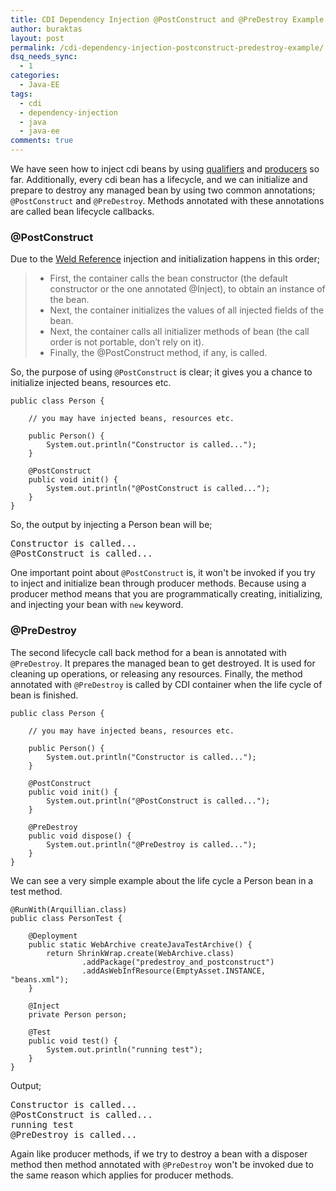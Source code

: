 ```yaml
---
title: CDI Dependency Injection @PostConstruct and @PreDestroy Example
author: buraktas
layout: post
permalink: /cdi-dependency-injection-postconstruct-predestroy-example/
dsq_needs_sync:
  - 1
categories:
  - Java-EE
tags:
  - cdi
  - dependency-injection
  - java
  - java-ee
comments: true
---
```

We have seen how to inject cdi beans by using [qualifiers][1] and [producers][2] so far. Additionally, every cdi bean has a lifecycle, and we can initialize and prepare to destroy any managed bean by using two common annotations; <code>@PostConstruct</code> and <code>@PreDestroy</code>. Methods annotated with these annotations are called bean lifecycle callbacks.

<!--more-->

<h3> @PostConstruct </h3>

Due to the [Weld Reference][3] injection and initialization happens in this order;

> <div>
>   <ul>
>     <li>
>       First, the container calls the bean constructor (the default constructor or the one annotated @Inject), to obtain an instance of the bean.
>     </li>
>     <li>
>       Next, the container initializes the values of all injected fields of the bean.
>     </li>
>     <li>
>       Next, the container calls all initializer methods of bean (the call order is not portable, don’t rely on it).
>     </li>
>     <li>
>       Finally, the @PostConstruct method, if any, is called.
>     </li>
>   </ul>
> </div>

So, the purpose of using <code>@PostConstruct</code> is clear; it gives you a chance to initialize injected beans, resources etc.

<pre><code class="language-java">public class Person {

    // you may have injected beans, resources etc.

    public Person() {
        System.out.println("Constructor is called...");
    }

    @PostConstruct
    public void init() {
        System.out.println("@PostConstruct is called...");
    }
}</code>
</pre>

So, the output by injecting a Person bean will be;

<pre>
Constructor is called...
@PostConstruct is called...
</pre>

One important point about <code>@PostConstruct</code> is, it won't be invoked if you try to inject and initialize bean through producer methods. Because using a producer method means that you are programmatically creating, initializing, and injecting your bean with <code>new</code> keyword.

<h3> @PreDestroy </h3>

The second lifecycle call back method for a bean is annotated with <code>@PreDestroy</code>. It prepares the managed bean to get destroyed. It is used for cleaning up operations, or releasing any resources. Finally, the method annotated with <code>@PreDestroy</code> is called by CDI container when the life cycle of bean is finished.

<pre><code class="language-java">public class Person {

    // you may have injected beans, resources etc.

    public Person() {
        System.out.println("Constructor is called...");
    }

    @PostConstruct
    public void init() {
        System.out.println("@PostConstruct is called...");
    }

    @PreDestroy
    public void dispose() {
        System.out.println("@PreDestroy is called...");
    }
}</code>
</pre>

We can see a very simple example about the life cycle a Person bean in a test method.

<pre><code class="language-java">@RunWith(Arquillian.class)
public class PersonTest {

    @Deployment
    public static WebArchive createJavaTestArchive() {
        return ShrinkWrap.create(WebArchive.class)
                .addPackage("predestroy_and_postconstruct")
                .addAsWebInfResource(EmptyAsset.INSTANCE, "beans.xml");
    }

    @Inject
    private Person person;

    @Test
    public void test() {
        System.out.println("running test");
    }
}</code>
</pre>

Output;

<pre>
Constructor is called...
@PostConstruct is called...
running test
@PreDestroy is called...
</pre>

Again like producer methods, if we try to destroy a bean with a disposer method then method annotated with <code>@PreDestroy</code> won't be invoked due to the same reason which applies for producer methods.

 [1]: http://www.buraktas.com/create-qualifiers-cdi-beans/
 [2]: http://www.buraktas.com/cdi-dependency-injection-producer-method-example/
 [3]: http://docs.jboss.org/weld/reference/latest/en-US/html/injection.html#_injection_points